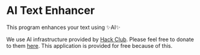﻿# AI Text Enhancer
This program enhances your text using ✨AI✨

We use AI infrastructure provided by [Hack Club](https://www.hackclub.com). Please feel free to donate to them [here](https://hcb.hackclub.com/donations/start/hq).
This application is provided for free because of this.